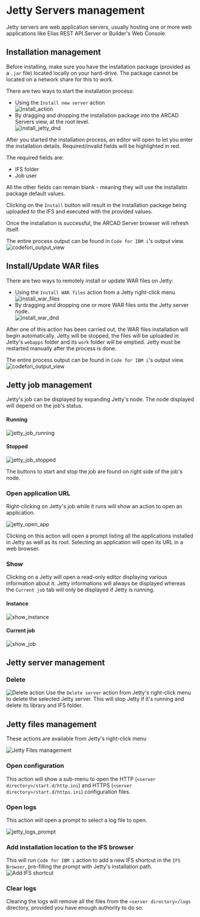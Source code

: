 # Jetty Servers management
Jetty servers are web application servers, usually hosting one or more web applications like Elias REST API Server or Builder's Web Console.

## Installation management
Before installing, make sure you have the installation package (provided as a `.jar` file) located locally on your hard-drive. The package cannot be located on a network share for this to work.

There are two ways to start the installation process:
- Using the `Install new server` action<br />![install_action](../assets/install_action.png)
- By dragging and dropping the installation package into the ARCAD Servers view, at the root level.<br />![install_jetty_dnd](../assets/install_jetty_dnd.gif)

After you started the installation process, an editor will open to let you enter the installation details. Required/invalid fields will be highlighted in red.

The required fields are: 
- IFS folder
- Job user

All the other fields can remain blank - meaning they will use the installatin package default values.

Clicking on the `Install` button will result in the installation package being uploaded to the IFS and executed with the provided values.

Once the installation is successful, the ARCAD Server browser will refresh itself.

The entire process output can be found in `Code for IBM i`'s output view.
![codefori_output_view](../assets/c4i_output_view.png)

## Install/Update WAR files
There are two ways to remotely install or update WAR files on Jetty:
- Using the `Install WAR files` action from a Jetty right-click menu<br />![install_war_files](../assets/install_war_files.png)
- By dragging and dropping one or more WAR files onto the Jetty server node.<br />![install_war_dnd](../assets/install_war_dnd.gif)

After one of this action has been carried out, the WAR files installation will begin automatically. Jetty will be stopped, the files will be uploaded in Jetty's `webapps` folder and its `work` folder will be emptied. Jetty must be restarted manually after the process is done.

The entire process output can be found in `Code for IBM i`'s output view.
![codefori_output_view](../assets/c4i_output_view.png)

## Jetty job management
Jetty's job can be displayed by expanding Jetty's node. The node displayed will depend on the job's status.
<!-- tabs:start -->
#### **Running**
![jetty_job_running](../assets/jetty_job_running.png)

#### **Stopped**
![jetty_job_stopped](../assets/jetty_job_stopped.png)
<!-- tabs:end -->

The buttons to start and stop the job are found on right side of the job's node.

### Open application URL
Right-clicking on Jetty's job while it runs will show an action to open an application.<p>![jetty_open_app](../assets/jetty_open_app.png)</p>
Clicking on this action will open a prompt listing all the applications installed in Jetty as well as its root. Selecting an application will open its URL in a web browser.

### Show
Clicking on a Jetty will open a read-only editor displaying various information about it. Jetty informations will always be displayed whereas the `Current job` tab will only be displayed if Jetty is running.
<!-- tabs:start -->
#### **Instance**
![show_instance](../assets/show_jetty_info.png)

#### **Current job**
![show_job](../assets/show_jetty_job.png)
<!-- tabs:end -->

## Jetty server management

### Delete
![Delete action](../assets/jetty_delete.png)
Use the `Delete server` action from Jetty's right-click menu to delete the selected Jetty server. This will stop Jetty if it's running and delete its library and IFS folder.

## Jetty files management
These actions are available from Jetty's right-click menu

![Jetty Files management](../assets/jetty_files_management.png)

### Open configuration
This action will show a sub-menu to open the HTTP (`<server directory>/start.d/http.ini`) and HTTPS (`<server directory>/start.d/https.ini`) configuration files.

### Open logs
This action will open a prompt to select a log file to open.

![jetty_logs_prompt](../assets/jetty_logs_prompt.png)

### Add installation location to the IFS browser
This will run `Code for IBM i` action to add a new IFS shortcut in the `IFS Browser`, pre-filling the prompt with Jetty's installation path.<br/>![Add IFS shortcut](../assets/add_ifs_jetty.png)

### Clear logs
Clearing the logs will remove all the files from the `<server directory>/logs` directory, provided you have enough authority to do so.